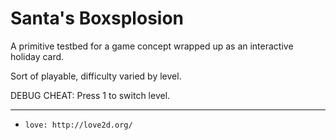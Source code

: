 # Santa's Boxsplosion

A primitive testbed for a game concept wrapped up as an interactive holiday card.

Sort of playable, difficulty varied by level.

DEBUG CHEAT: Press 1 to switch level.

-------

-     love: http://love2d.org/

